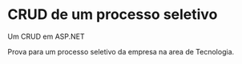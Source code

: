 # CRUD de um processo seletivo

Um CRUD em ASP.NET

Prova para um processo seletivo da empresa na area de Tecnologia.
